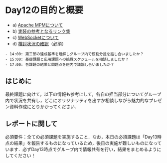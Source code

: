 # Day12の目的と概要

-   a) [Apache MPMについて](./about_apache_mpm "Apache MPMについて")
-   b) [実装の参考となるリンク集](./useful_links "実装の参考となるリンク集")
-   c) [WebSocketについて](./websocket "WebSocketについて")
-   d) [検討状況の確認](./conformation_of_status "検討状況の確認")（必須）

```{admonition} 本日の進捗確認チェックリスト
- 14:00: 第三部の達成基準を理解しグループ内で役割分担を話し合いましたか？
- 15:00: 基礎課題と応用課題への挑戦スケジュールを相談しましたか？
- 17:00: 各課題の結果と問題点を班内で議論し合いましたか？
```
## はじめに

最終課題に向けて，以下の情報も参考にして，各自の担当部分についてグループ内で状況を共有し，どこにオリジナリティを出すか相談しながら魅力的なプレゼン資料作成にとりかかってください．


## レポートに関して

必須要件：全ての必須課題を実施すること．なお，本日の必須課題は「Day13時点の結果」を報告するものになっているため，後日の実施が難しいものになっています．必ずDay13時点でグループ内で情報共有を行い，結果をまとめるようにしてください！